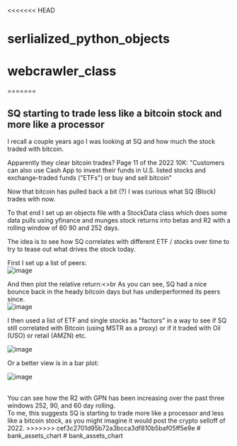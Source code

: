 <<<<<<< HEAD
# serlialized_python_objects
# webcrawler_class
=======
## SQ starting to trade less like a bitcoin stock and more like a processor 

I recall a couple years ago I was looking at SQ and how much the stock traded with bitcoin.  

Apparently they clear bitcoin trades?  Page 11 of the 2022 10K: "Customers can also use Cash App to invest their funds in U.S. listed stocks and exchange-traded funds ("ETFs") or buy and sell bitcoin"

Now that bitcoin has pulled back a bit (?) I was curious what SQ (Block) trades with now.

To that end I set up an objects file with a StockData class which does some data pulls using yfinance and munges stock returns into betas and R2 with a rolling window of 60 90 and 252 days.

The idea is to see how SQ correlates with different ETF / stocks over time to try to tease out what drives the stock today.

First I set up a list of peers:<br>
![image](https://user-images.githubusercontent.com/39496491/218769223-7cef902a-4779-4da5-8be1-d7e656fb50ab.png)

And then plot the relative return:<>br
As you can see, SQ had a nice bounce back in the heady bitcoin days but has underperformed its peers since.
<br>
![image](https://user-images.githubusercontent.com/39496491/218769536-f38db679-fc72-4b0c-ae8e-ead236fa9a1f.png)

I then used a list of ETF and single stocks as "factors" in a way to see if SQ still correlated with Bitcoin (using MSTR as a proxy) or if it traded with Oil (USO) or retail (AMZN) etc.<br>

![image](https://user-images.githubusercontent.com/39496491/218769865-f1fab971-5584-4c0f-b2b0-6a2b8be29a1c.png)


Or a better view is in a bar plot:<br>

![image](https://user-images.githubusercontent.com/39496491/218770338-d8a6d730-b037-4f6c-93e7-9b029bad19cc.png)

<br>
You can see how the R2 with GPN has been increasing over the past three windows 252, 90, and 60 day rolling.
<br>
To me, this suggests SQ is starting to trade more like a processor and less like a bitcoin stock, as you might imagine it would post the crypto selloff of 2022.
>>>>>>> cef3c2701d95b72a3bcca3df810b5baf05ff5e9e
# bank_assets_chart
# bank_assets_chart
